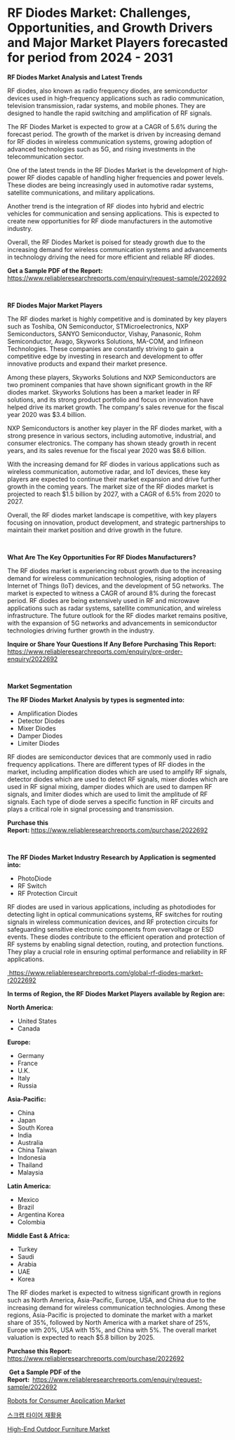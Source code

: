 <p><h1>RF Diodes Market: Challenges, Opportunities, and Growth Drivers and Major Market Players forecasted for period from 2024 - 2031</h1></p><p><strong>RF Diodes Market Analysis and Latest Trends</strong></p>
<p><p>RF diodes, also known as radio frequency diodes, are semiconductor devices used in high-frequency applications such as radio communication, television transmission, radar systems, and mobile phones. They are designed to handle the rapid switching and amplification of RF signals.</p><p>The RF Diodes Market is expected to grow at a CAGR of 5.6% during the forecast period. The growth of the market is driven by increasing demand for RF diodes in wireless communication systems, growing adoption of advanced technologies such as 5G, and rising investments in the telecommunication sector.</p><p>One of the latest trends in the RF Diodes Market is the development of high-power RF diodes capable of handling higher frequencies and power levels. These diodes are being increasingly used in automotive radar systems, satellite communications, and military applications.</p><p>Another trend is the integration of RF diodes into hybrid and electric vehicles for communication and sensing applications. This is expected to create new opportunities for RF diode manufacturers in the automotive industry.</p><p>Overall, the RF Diodes Market is poised for steady growth due to the increasing demand for wireless communication systems and advancements in technology driving the need for more efficient and reliable RF diodes.</p></p>
<p><strong>Get a Sample PDF of the Report:&nbsp;</strong> <a href="https://www.reliableresearchreports.com/enquiry/request-sample/2022692">https://www.reliableresearchreports.com/enquiry/request-sample/2022692</a></p>
<p>&nbsp;</p>
<p><strong>RF Diodes Major Market Players</strong></p>
<p><p>The RF diodes market is highly competitive and is dominated by key players such as Toshiba, ON Semiconductor, STMicroelectronics, NXP Semiconductors, SANYO Semiconductor, Vishay, Panasonic, Rohm Semiconductor, Avago, Skyworks Solutions, MA-COM, and Infineon Technologies. These companies are constantly striving to gain a competitive edge by investing in research and development to offer innovative products and expand their market presence.</p><p>Among these players, Skyworks Solutions and NXP Semiconductors are two prominent companies that have shown significant growth in the RF diodes market. Skyworks Solutions has been a market leader in RF solutions, and its strong product portfolio and focus on innovation have helped drive its market growth. The company's sales revenue for the fiscal year 2020 was $3.4 billion.</p><p>NXP Semiconductors is another key player in the RF diodes market, with a strong presence in various sectors, including automotive, industrial, and consumer electronics. The company has shown steady growth in recent years, and its sales revenue for the fiscal year 2020 was $8.6 billion.</p><p>With the increasing demand for RF diodes in various applications such as wireless communication, automotive radar, and IoT devices, these key players are expected to continue their market expansion and drive further growth in the coming years. The market size of the RF diodes market is projected to reach $1.5 billion by 2027, with a CAGR of 6.5% from 2020 to 2027.</p><p>Overall, the RF diodes market landscape is competitive, with key players focusing on innovation, product development, and strategic partnerships to maintain their market position and drive growth in the future.</p></p>
<p>&nbsp;</p>
<p><strong>What Are The Key Opportunities For RF Diodes Manufacturers?</strong></p>
<p><p>The RF diodes market is experiencing robust growth due to the increasing demand for wireless communication technologies, rising adoption of Internet of Things (IoT) devices, and the development of 5G networks. The market is expected to witness a CAGR of around 8% during the forecast period. RF diodes are being extensively used in RF and microwave applications such as radar systems, satellite communication, and wireless infrastructure. The future outlook for the RF diodes market remains positive, with the expansion of 5G networks and advancements in semiconductor technologies driving further growth in the industry.</p></p>
<p><strong>Inquire or Share Your Questions If Any Before Purchasing This Report:</strong> <a href="https://www.reliableresearchreports.com/enquiry/pre-order-enquiry/2022692">https://www.reliableresearchreports.com/enquiry/pre-order-enquiry/2022692</a></p>
<p>&nbsp;</p>
<p><strong>Market Segmentation</strong></p>
<p><strong>The RF Diodes Market Analysis by types is segmented into:</strong></p>
<p><ul><li>Amplification Diodes</li><li>Detector Diodes</li><li>Mixer Diodes</li><li>Damper Diodes</li><li>Limiter Diodes</li></ul></p>
<p><p>RF diodes are semiconductor devices that are commonly used in radio frequency applications. There are different types of RF diodes in the market, including amplification diodes which are used to amplify RF signals, detector diodes which are used to detect RF signals, mixer diodes which are used in RF signal mixing, damper diodes which are used to dampen RF signals, and limiter diodes which are used to limit the amplitude of RF signals. Each type of diode serves a specific function in RF circuits and plays a critical role in signal processing and transmission.</p></p>
<p><strong>Purchase this Report:&nbsp;</strong><a href="https://www.reliableresearchreports.com/purchase/2022692">https://www.reliableresearchreports.com/purchase/2022692</a></p>
<p>&nbsp;</p>
<p><strong>The RF Diodes Market Industry Research by Application is segmented into:</strong></p>
<p><ul><li>PhotoDiode</li><li>RF Switch</li><li>RF Protection Circuit</li></ul></p>
<p><p>RF diodes are used in various applications, including as photodiodes for detecting light in optical communications systems, RF switches for routing signals in wireless communication devices, and RF protection circuits for safeguarding sensitive electronic components from overvoltage or ESD events. These diodes contribute to the efficient operation and protection of RF systems by enabling signal detection, routing, and protection functions. They play a crucial role in ensuring optimal performance and reliability in RF applications.</p></p>
<p><a href="https://www.reliableresearchreports.com/global-rf-diodes-market-r2022692">&nbsp;https://www.reliableresearchreports.com/global-rf-diodes-market-r2022692</a></p>
<p><strong>In terms of Region, the RF Diodes Market Players available by Region are:</strong></p>
<p>
    <p> <strong> North America: </strong>
        <ul>
            <li>United States</li>
            <li>Canada</li>
        </ul>
        </p> 
    <p> <strong> Europe: </strong>
        <ul>
            <li>Germany</li>
            <li>France</li>
            <li>U.K.</li>
            <li>Italy</li>
            <li>Russia</li>
        </ul>
        </p> 
    <p> <strong> Asia-Pacific: </strong>
        <ul>
            <li>China</li>
            <li>Japan</li>
            <li>South Korea</li>
            <li>India</li>
            <li>Australia</li>
            <li>China Taiwan</li>
            <li>Indonesia</li>
            <li>Thailand</li>
            <li>Malaysia</li>
        </ul>
        </p> 
    <p> <strong> Latin America: </strong>
        <ul>
            <li>Mexico</li>
            <li>Brazil</li>
            <li>Argentina Korea</li>
            <li>Colombia</li>
        </ul>
        </p> 
    <p> <strong> Middle East & Africa: </strong>
        <ul>
            <li>Turkey</li>
            <li>Saudi</li>
            <li>Arabia</li>
            <li>UAE</li>
            <li>Korea</li>
        </ul>
    </p>
    </p>
<p><p>The RF diodes market is expected to witness significant growth in regions such as North America, Asia-Pacific, Europe, USA, and China due to the increasing demand for wireless communication technologies. Among these regions, Asia-Pacific is projected to dominate the market with a market share of 35%, followed by North America with a market share of 25%, Europe with 20%, USA with 15%, and China with 5%. The overall market valuation is expected to reach $5.8 billion by 2025.</p></p>
<p><strong>Purchase this Report: </strong><a href="https://www.reliableresearchreports.com/purchase/2022692">https://www.reliableresearchreports.com/purchase/2022692</a></p>
<p>&nbsp;<strong>Get a Sample PDF of the Report:&nbsp;&nbsp;</strong><a href="https://www.reliableresearchreports.com/enquiry/request-sample/2022692">https://www.reliableresearchreports.com/enquiry/request-sample/2022692</a></p>
<p><strong></strong></p>
<p><p><a href="https://github.com/LiamKanenood/Market-Research-Report-List-1/blob/main/robots-for-consumer-application-market.md">Robots for Consumer Application Market</a></p><p><a href="https://github.com/AidenReinger/Market-Research-Report-List-1/blob/main/5168755156115.md">스크랩 타이어 재활용</a></p><p><a href="https://github.com/rslnowrouzi/Market-Research-Report-List-1/blob/main/high-end-outdoor-furniture-market.md">High-End Outdoor Furniture Market</a></p></p>